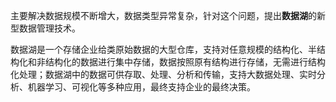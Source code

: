 主要解决数据规模不断增大，数据类型异常复杂，针对这个问题，提出**数据湖**的新型数据管理技术。

数据湖是一个存储企业给类原始数据的大型仓库，支持对任意规模的结构化、半结构化和非结构化的数据进行集中存储，数据按照原有结构进行存储，无需进行结构化处理；数据湖中的数据可供存取、处理、分析和传输，支持大数据处理、实时分析、机器学习、可视化等多种应用，最终支持企业的最终决策。



